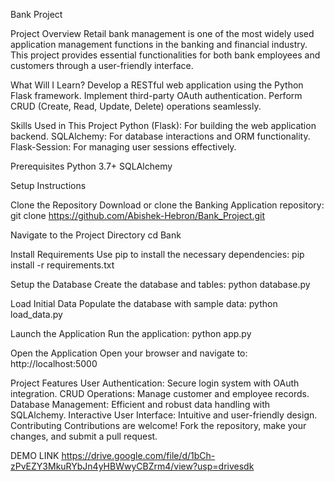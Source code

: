 Bank Project

Project Overview Retail bank management is one of the most widely used application management functions in the banking and financial industry. This project provides essential functionalities for both bank employees and customers through a user-friendly interface.

What Will I Learn? Develop a RESTful web application using the Python Flask framework. Implement third-party OAuth authentication. Perform CRUD (Create, Read, Update, Delete) operations seamlessly.

Skills Used in This Project Python (Flask): For building the web application backend. SQLAlchemy: For database interactions and ORM functionality. Flask-Session: For managing user sessions effectively.

Prerequisites Python 3.7+ SQLAlchemy

Setup Instructions

Clone the Repository Download or clone the Banking Application repository: git clone https://github.com/Abishek-Hebron/Bank_Project.git

Navigate to the Project Directory cd Bank

Install Requirements Use pip to install the necessary dependencies: pip install -r requirements.txt

Setup the Database Create the database and tables: python database.py

Load Initial Data Populate the database with sample data: python load_data.py

Launch the Application Run the application: python app.py

Open the Application Open your browser and navigate to: http://localhost:5000

Project Features User Authentication: Secure login system with OAuth integration. CRUD Operations: Manage customer and employee records. Database Management: Efficient and robust data handling with SQLAlchemy. Interactive User Interface: Intuitive and user-friendly design. Contributing Contributions are welcome! Fork the repository, make your changes, and submit a pull request.

DEMO LINK https://drive.google.com/file/d/1bCh-zPvEZY3MkuRYbJn4yHBWwyCBZrm4/view?usp=drivesdk

